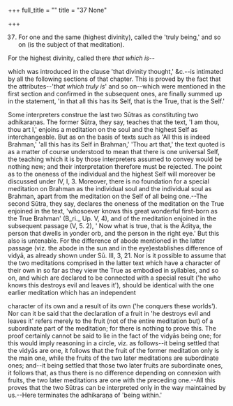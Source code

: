+++
full_title = ""
title = "37 None"

+++


37. For one and the same (highest divinity), called the 'truly being,' and so on (is the subject of that meditation).

For the highest divinity, called there _that which is_--

which was introduced in the clause 'that divinity thought,' &c.--is intimated by all the following sections of that chapter. This is proved by the fact that the attributes--'_that which truly is_' and so on--which were mentioned in the first section and confirmed in the subsequent ones, are finally summed up in the statement, 'in that all this has its Self, that is the True, that is the Self.'

Some interpreters construe the last two Sūtras as constituting two adhikaraṇas. The former Sūtra, they say, teaches that the text, 'I am thou, thou art I,' enjoins a meditation on the soul and the highest Self as interchangeable. But as on the basis of texts such as 'All this is indeed Brahman,' 'all this has its Self in Brahman,' 'Thou art that,' the text quoted is as a matter of course understood to mean that there is one universal Self, the teaching which it is by those interpreters assumed to convey would be nothing new; and their interpretation therefore must be rejected. The point as to the oneness of the individual and the highest Self will moreover be discussed under IV, I, 3. Moreover, there is no foundation for a special meditation on Brahman as the individual soul and the individual soul as Brahman, apart from the meditation on the Self of all being one.--The second Sūtra, they say, declares the oneness of the meditation on the True enjoined in the text, 'whosoever knows this great wonderful first-born as the True Brahman' (B_ri._ Up. V, 4), and of the meditation enjoined in the subsequent passage (V, 5. 2), ' Now what is true, that is the Āditya, the person that dwells in yonder orb, and the person in the right eye.' But this also is untenable. For the difference of abode mentioned in the latter passage (viz. the abode in the sun and in the eye)establishes difference of vidyā, as already shown under Sū. III, 3, 21. Nor is it possible to assume that the two meditations comprised in the latter text which have a character of their own in so far as they view the True as embodied in syllables, and so on, and which are declared to be connected with a special result ('he who knows this destroys evil and leaves it'), should be identical with the one earlier meditation which has an independent

character of its own and a result of its own ('he conquers these worlds'). Nor can it be said that the declaration of a fruit in 'he destroys evil and leaves it' refers merely to the fruit (not of the entire meditation but) of a subordinate part of the meditation; for there is nothing to prove this. The proof certainly cannot be said to lie in the fact of the vidyās being one; for this would imply reasoning in a circle, viz. as follows--it being settled that the vidyās are one, it follows that the fruit of the former meditation only is the main one, while the fruits of the two later meditations are subordinate ones; and--it being settled that those two later fruits are subordinate ones, it follows that, as thus there is no difference depending on connexion with fruits, the two later meditations are one with the preceding one.--All this proves that the two Sūtras can be interpreted only in the way maintained by us.--Here terminates the adhikaraṇa of 'being within.'


